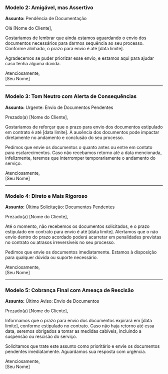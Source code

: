 ### **Modelo 2: Amigável, mas Assertivo**

**Assunto:** Pendência de Documentação

Olá [Nome do Cliente],

Gostaríamos de lembrar que ainda estamos aguardando o envio dos documentos necessários para darmos sequência ao seu processo. Conforme alinhado, o prazo para envio é até [data limite].

Agradecemos se puder priorizar esse envio, e estamos aqui para ajudar caso tenha alguma dúvida.

Atenciosamente,  
[Seu Nome]

---

### **Modelo 3: Tom Neutro com Alerta de Consequências**

**Assunto:** Urgente: Envio de Documentos Pendentes

Prezado(a) [Nome do Cliente],

Gostaríamos de reforçar que o prazo para envio dos documentos estipulado em contrato é até [data limite]. A ausência dos documentos pode impactar diretamente no andamento e conclusão do seu processo.

Pedimos que envie os documentos o quanto antes ou entre em contato para esclarecimentos. Caso não recebamos retorno até a data mencionada, infelizmente, teremos que interromper temporariamente o andamento do serviço.

Atenciosamente,  
[Seu Nome]

---

### **Modelo 4: Direto e Mais Rigoroso**

**Assunto:** Última Solicitação: Documentos Pendentes

Prezado(a) [Nome do Cliente],

Até o momento, não recebemos os documentos solicitados, e o prazo estipulado em contrato para envio é até [data limite]. Alertamos que o não envio dentro do prazo acordado poderá acarretar em penalidades previstas no contrato ou atrasos irreversíveis no seu processo.

Pedimos que envie os documentos imediatamente. Estamos à disposição para qualquer dúvida ou suporte necessário.

Atenciosamente,  
[Seu Nome]

---

### **Modelo 5: Cobrança Final com Ameaça de Rescisão**

**Assunto:** Último Aviso: Envio de Documentos

Prezado(a) [Nome do Cliente],

Informamos que o prazo para envio dos documentos expirará em [data limite], conforme estipulado no contrato. Caso não haja retorno até essa data, seremos obrigados a tomar as medidas cabíveis, incluindo a suspensão ou rescisão do serviço.

Solicitamos que trate este assunto como prioritário e envie os documentos pendentes imediatamente. Aguardamos sua resposta com urgência.

Atenciosamente,  
[Seu Nome]